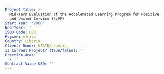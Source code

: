 ```yaml
---
Project Title: >-
  Mid-Term Evaluation of the Accelerated Learning Program for Positive Living
  and United Service (ALPP)
Start Year: '2008'
End Year: ''
ISO3 Code: LBR
Region: Africa
Country: Liberia
Client/ Donor: USAID/Liberia
Is Current Project? (true/false): ''
Practice Area:
  - ''
Contract Value USD: ''
---
```

